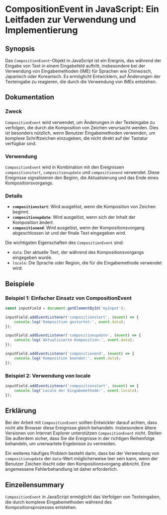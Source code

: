 <!--
Meta Description: # CompositionEvent in JavaScript: Ein Leitfaden zur Verwendung und Implementierung ## Synopsis Das `CompositionEvent`-Objekt in JavaScript ist ein Ere...
Meta Keywords: der, die, von, compositionevent, event
-->

# CompositionEvent in JavaScript: Ein Leitfaden zur Verwendung und Implementierung

## Synopsis
Das `CompositionEvent`-Objekt in JavaScript ist ein Ereignis, das während der Eingabe von Text in einem Eingabefeld auftritt, insbesondere bei der Verwendung von Eingabemethoden (IME) für Sprachen wie Chinesisch, Japanisch oder Koreanisch. Es ermöglicht Entwicklern, auf Änderungen der Texteingabe zu reagieren, die durch die Verwendung von IMEs entstehen.

## Dokumentation
### Zweck
`CompositionEvent` wird verwendet, um Änderungen in der Texteingabe zu verfolgen, die durch die Komposition von Zeichen verursacht werden. Dies ist besonders nützlich, wenn Benutzer Eingabemethoden verwenden, um komplexe Schriftzeichen einzugeben, die nicht direkt auf der Tastatur verfügbar sind.

### Verwendung
`CompositionEvent` wird in Kombination mit den Ereignissen `compositionstart`, `compositionupdate` und `compositionend` verwendet. Diese Ereignisse signalisieren den Beginn, die Aktualisierung und das Ende eines Kompositionsvorgangs.

### Details
- **`compositionstart`**: Wird ausgelöst, wenn die Komposition von Zeichen beginnt.
- **`compositionupdate`**: Wird ausgelöst, wenn sich der Inhalt der Komposition ändert.
- **`compositionend`**: Wird ausgelöst, wenn der Kompositionsvorgang abgeschlossen ist und der finale Text eingegeben wird.

Die wichtigsten Eigenschaften des `CompositionEvent` sind:
- `data`: Der aktuelle Text, der während des Kompositionsvorgangs eingegeben wurde.
- `locale`: Die Sprache oder Region, die für die Eingabemethode verwendet wird.

## Beispiele
### Beispiel 1: Einfacher Einsatz von CompositionEvent
```javascript
const inputField = document.getElementById('myInput');

inputField.addEventListener('compositionstart', (event) => {
    console.log('Komposition gestartet:', event.data);
});

inputField.addEventListener('compositionupdate', (event) => {
    console.log('Aktualisierte Komposition:', event.data);
});

inputField.addEventListener('compositionend', (event) => {
    console.log('Komposition beendet:', event.data);
});
```

### Beispiel 2: Verwendung von locale
```javascript
inputField.addEventListener('compositionstart', (event) => {
    console.log('Locale der Eingabemethode:', event.locale);
});
```

## Erklärung
Bei der Arbeit mit `CompositionEvent` sollten Entwickler darauf achten, dass nicht alle Browser diese Ereignisse gleich behandeln. Insbesondere ältere Versionen von Internet Explorer unterstützen `CompositionEvent` nicht. Stellen Sie außerdem sicher, dass Sie die Ereignisse in der richtigen Reihenfolge behandeln, um unerwartete Ergebnisse zu vermeiden.

Ein weiteres häufiges Problem besteht darin, dass bei der Verwendung von `compositionupdate` der `data`-Wert möglicherweise leer sein kann, wenn der Benutzer Zeichen löscht oder den Kompositionsvorgang abbricht. Eine angemessene Fehlerbehandlung ist daher erforderlich.

## Einzeilensummary
`CompositionEvent` in JavaScript ermöglicht das Verfolgen von Texteingaben, die durch komplexe Eingabemethoden während des Kompositionsprozesses entstehen.